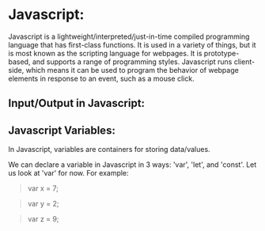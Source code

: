 # Javascript:

Javascript is a lightweight/interpreted/just-in-time compiled programming language that has first-class functions. It is used in a variety of things, but it is most known as the scripting language for webpages. It is prototype-based, and supports a range of programming styles. Javascript runs client-side, which means it can be used to program the behavior of webpage elements in response to an event, such as a mouse click.

## Input/Output in Javascript:


## Javascript Variables:

In Javascript, variables are containers for storing data/values.

We can declare a variable in Javascript in 3 ways: 'var', 'let', and 'const'. Let us look at 'var' for now. For example:

> var x = 7;

> var y = 2;

> var z = 9;